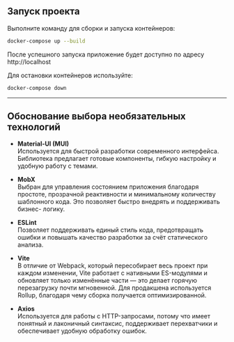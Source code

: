 ## Запуск проекта

Выполните команду для сборки и запуска контейнеров:
   ```sh
   docker-compose up --build
   ```

После успешного запуска приложение будет доступно по адресу http://localhost

Для остановки контейнеров используйте:
   ```sh
   docker-compose down
   ```
---

## Обоснование выбора необязательных технологий

- **Material-UI (MUI)**  
  Используется для быстрой разработки современного интерфейса. Библиотека предлагает готовые компоненты, гибкую настройку и удобную работу с темами.

- **MobX**  
  Выбран для управления состоянием приложения благодаря простоте, прозрачной реактивности и минимальному количеству шаблонного кода. Это позволяет быстро внедрять и поддерживать бизнес-       логику.

- **ESLint**  
  Позволяет поддерживать единый стиль кода, предотвращать ошибки и повышать качество разработки за счёт статического анализа.

- **Vite**  
  В отличие от Webpack, который пересобирает весь проект при каждом изменении, Vite работает с нативными ES-модулями и обновляет только изменённые части — это делает горячую перезагрузку      почти мгновенной. Для продакшена используется Rollup, благодаря чему сборка получается оптимизированной.

- **Axios**  
  Используется для работы с HTTP-запросами, потому что имеет понятный и лаконичный синтаксис, поддерживает перехватчики и обеспечивает удобную обработку ошибок.
